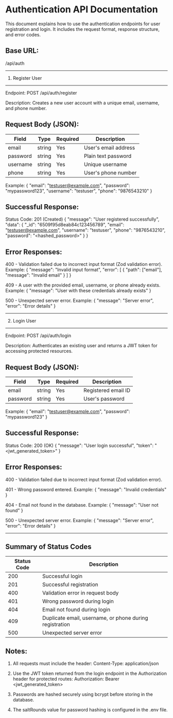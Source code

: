 
Authentication API Documentation
================================

This document explains how to use the authentication endpoints for user registration and login. 
It includes the request format, response structure, and error codes.

Base URL:
---------
/api/auth

---------------------------------
1. Register User
---------------------------------
Endpoint:
POST /api/auth/register

Description:
Creates a new user account with a unique email, username, and phone number.

Request Body (JSON):
--------------------
| Field     | Type   | Required | Description            |
|-----------|--------|----------|------------------------|
| email     | string | Yes      | User's email address   |
| password  | string | Yes      | Plain text password    |
| username  | string | Yes      | Unique username        |
| phone     | string | Yes      | User's phone number    |

Example:
{
  "email": "testuser@example.com",
  "password": "mypassword123",
  "username": "testuser",
  "phone": "9876543210"
}

Successful Response:
--------------------
Status Code: 201 (Created)
{
  "message": "User registered successfully",
  "data": {
    "_id": "6509f95d8eab84c123456789",
    "email": "testuser@example.com",
    "username": "testuser",
    "phone": "9876543210",
    "password": "<hashed_password>"
  }
}

Error Responses:
----------------
400 - Validation failed due to incorrect input format (Zod validation error).
Example:
{
  "message": "Invalid input format",
  "error": [
    {
      "path": ["email"],
      "message": "Invalid email"
    }
  ]
}

409 - A user with the provided email, username, or phone already exists.
Example:
{
  "message": "User with these credentials already exists"
}

500 - Unexpected server error.
Example:
{
  "message": "Server error",
  "error": "Error details"
}

---------------------------------
2. Login User
---------------------------------
Endpoint:
POST /api/auth/login

Description:
Authenticates an existing user and returns a JWT token for accessing protected resources.

Request Body (JSON):
--------------------
| Field     | Type   | Required | Description           |
|-----------|--------|----------|-----------------------|
| email     | string | Yes      | Registered email ID   |
| password  | string | Yes      | User's password       |

Example:
{
  "email": "testuser@example.com",
  "password": "mypassword123"
}

Successful Response:
--------------------
Status Code: 200 (OK)
{
  "message": "User login successful",
  "token": "<jwt_generated_token>"
}

Error Responses:
----------------
400 - Validation failed due to incorrect input format (Zod validation error).

401 - Wrong password entered.
Example:
{
  "message": "Invalid credentials"
}

404 - Email not found in the database.
Example:
{
  "message": "User not found"
}

500 - Unexpected server error.
Example:
{
  "message": "Server error",
  "error": "Error details"
}

---------------------------------
Summary of Status Codes
---------------------------------
| Status Code | Description |
|-------------|-------------|
| 200         | Successful login |
| 201         | Successful registration |
| 400         | Validation error in request body |
| 401         | Wrong password during login |
| 404         | Email not found during login |
| 409         | Duplicate email, username, or phone during registration |
| 500         | Unexpected server error |

Notes:
------
1. All requests must include the header:
   Content-Type: application/json

2. Use the JWT token returned from the login endpoint in the Authorization header for protected routes:
   Authorization: Bearer <jwt_generated_token>

3. Passwords are hashed securely using bcrypt before storing in the database.

4. The saltRounds value for password hashing is configured in the .env file.

